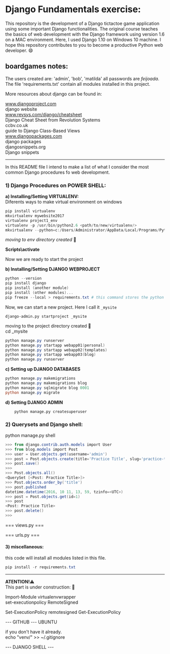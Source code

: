 # Django Fundamentals exercise:


This repository is the development of a Django tictactoe game application using some important Django functionalities. The original course teaches the basics of web development with the Django framework using version 1.6 on a MAC environment. Here, I used Django 1.10 on Windows 10 machine. I hope this repository contributes to you to become a productive Python web developer. 
:smile:

## boardgames notes:

The users created are: 'admin', 'bob', 'matilda'
all passwords are *feijoada*.  
The file 'requirements.txt' contain all modules installed in this project.	

More resources about django can be found in:

www.djangoproject.com	
	django website	
www.revsys.com/django/cheatsheet	
	Django Cheat Sheet from Revolution Systems	
ccbv.co.uk	
	guide to Django Class-Based Views	
www.djangopackages.com		
	django packages		
djangosnippets.org	
	Django snippets

---

In this README file I intend to make a list of what I consider the most common Django procedures fo web development. 

### 1) Django Procedures on POWER SHELL:
**a) Installing/Setting VIRTUALENV:**  
Diferents ways to make virtual environment on windows

```powershell
pip install virtualenv
mkvirtualenv mywebsite2017
virtualenv project1_env
virtualenv -p /usr/bin/python2.6 <path/to/new/virtualenv/>
mkvirtualenv --python=c:/Users/Administrator/AppData/Local/Programs/Python/Python36/python36.exe demo
```

*moving to env directory created* :open_file_folder:

**Scripts\activate**

Now we are ready to start the project


**b) Installing/Setting DJANGO WEBPROJECT**


```powershell
python --version
pip install django
pip install (another module)
pip install (other modules)...
pip freeze --local > requirements.txt # this command stores the python modules in a *.txt* file in order to be imported to another project. it is quite convenient.
```
Now, we can start a new project. Here I call it `_mysite`
	
	django-admin.py startproject _mysite

moving to the project directory created :open_file_folder:  
cd _mysite          

```powershell
python manage.py runserver
python manage.py startapp webapp01(personal)
python manage.py startapp webapp02(templates)
python manage.py startapp webapp03(blog)
python manage.py runserver
```
	
**c) Setting up DJANGO DATABASES**

```powershell 
python manage.py makemigrations
python manage.py makemigrations blog
python manage.py sqlmigrate blog 0001
python manage.py migrate
```
**d) Setting DJANGO ADMIN**

		python manage.py createsuperuser
	

### 2) Querysets and Django shell:

python manage.py shell

```powershell
>>> from django.contrib.auth.models import User
>>> from blog.models import Post
>>> user = User.objects.get(username='admin')
>>> post = Post.objects.create(title='Practice Title', slug='practice-title', content='This is the content', author=user)
>>> post.save()
>>> 
>>> Post.objects.all()
<QuerySet [<Post: Practice Title>]>
>>> Post.objects.order_by('title')
>>> post.published
datetime.datetime(2016, 10 11, 13, 59, tzinfo=<UTC>)
>>> post = Post.objects.get(id=1)
>>> post
<Post: Practice Title>
>>> post.delete()
>>>
```
=== views.py ===

=== urls.py ===

#### 3) miscellaneous:


this code will install all modules listed in this file.
```powershell 
pip install -r requirements.txt
```

---


**ATENTION!**:warning:	 
This part is under construction: :construction:		

Import-Module virtualenvwrapper		
set-executionpolicy RemoteSigned

Set-ExecutionPolicy remotesigned
Get-ExecutionPolicy

--- GITHUB --- UBUNTU

if you don't have it already. 	
	echo "venv/" >> ~/.gitignore 

--- DJANGO SHELL ---
